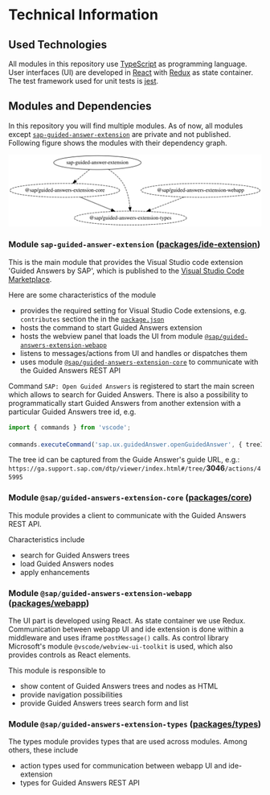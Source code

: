 # Technical Information

## Used Technologies

All modules in this repository use [TypeScript](https://www.typescriptlang.org) as programming language. User interfaces (UI) are developed in [React](https://reactjs.org) with [Redux](https://redux.js.org) as state container. The test framework used for unit tests is [jest](https://jestjs.io).

## Modules and Dependencies

In this repository you will find multiple modules. As of now, all modules except [`sap-guided-answer-extension`](../packages/ide-extension/) are private and not published. Following figure shows the modules with their dependency graph.

![Dependencies](./resources/dependencies.svg)

### Module `sap-guided-answer-extension` ([packages/ide-extension](../packages/ide-extension/))

This is the main module that provides the Visual Studio code extension 'Guided Answers by SAP', which is published to the [Visual Studio Code Marketplace](https://marketplace.visualstudio.com/vscode).

Here are some characteristics of the module
- provides the required setting for Visual Studio Code extensions, e.g. `contributes` section the in the [`package.json`](../packages/ide-extension/package.json)
- hosts the command to start Guided Answers extension
- hosts the webview panel that loads the UI from module [`@sap/guided-answers-extension-webapp`](../packages/webapp/)
- listens to messages/actions from UI and handles or dispatches them
- uses module [`@sap/guided-answers-extension-core`](../packages/core/) to communicate with the Guided Answers REST API

Command `SAP: Open Guided Answers` is registered to start the main screen which allows to search for Guided Answers. There is also a possibility to programmatically start Guided Answers from another extension with a particular Guided Answers tree id, e.g.

```typescript
import { commands } from 'vscode';

commands.executeCommand('sap.ux.guidedAnswer.openGuidedAnswer', { treeId: 3046 });
```

The tree id can be captured from the Guide Answer's guide URL, e.g.:   
`https://ga.support.sap.com/dtp/viewer/index.html#/tree/`**3046**`/actions/45995`

### Module `@sap/guided-answers-extension-core` ([packages/core](../packages/core/)) 

This module provides a client to communicate with the Guided Answers REST API. 

Characteristics include
- search for Guided Answers trees
- load Guided Answers nodes
- apply enhancements

### Module `@sap/guided-answers-extension-webapp` ([packages/webapp](../packages/webapp/))

The UI part is developed using React. As state container we use Redux. Communication between webapp UI and ide extension is done within a middleware and uses iframe `postMessage()` calls. As control library Microsoft's module `@vscode/webview-ui-toolkit` is used, which also provides controls as React elements.

This module is responsible to 

- show content of Guided Answers trees and nodes as HTML
- provide navigation possibilities
- provide Guided Answers trees search form and list

### Module `@sap/guided-answers-extension-types` ([packages/types](../packages/types/))

The types module provides types that are used across modules. Among others, these include
- action types used for communication between webapp UI and ide-extension
- types for Guided Answers REST API



